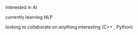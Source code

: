 interested in AI

currently learning NLP

looking to collaborate on anything interesting (C++ , Python)

